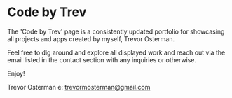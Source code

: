 # Code by Trev
The 'Code by Trev' page is a consistently updated portfolio for showcasing all projects and apps created by myself, Trevor Osterman.

Feel free to dig around and explore all displayed work and reach out via the email listed in the contact section with any inquiries or otherwise.

Enjoy!

Trevor Osterman e: trevormosterman@gmail.com
